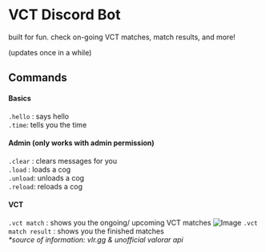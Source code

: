 
# VCT Discord Bot

built for fun.
check on-going VCT matches, match results, and more!

(updates once in a while)




## Commands
#### Basics
`.hello` : says hello  
`.time`:  tells you the time  

#### Admin (only works with admin permission)
`.clear` : clears messages for you  
`.load` : loads a cog  
`.unload`: unloads a cog  
`.reload`: reloads a cog  

#### VCT 
`.vct match` : shows you the ongoing/ upcoming VCT matches
![Image](https://github.com/user-attachments/assets/a1d1c040-e2d3-4982-b8bc-239545489cf5)
`.vct match result` :  shows you the finished matches  
_*source of information: vlr.gg & unofficial valorar api_
